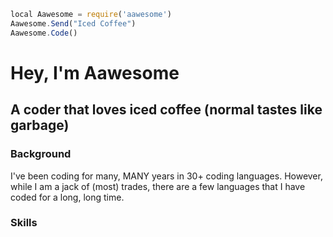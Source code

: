 ```js
local Aawesome = require('aawesome')
Aawesome.Send("Iced Coffee")
Aawesome.Code()
```

# Hey, I'm Aawesome
## A coder that loves iced coffee (normal tastes like garbage)

### Background

I've been coding for many, MANY years in 30+ coding languages. However, while I am a jack of (most) trades, there
are a few languages that I have coded for a long, long time.

### Skills

